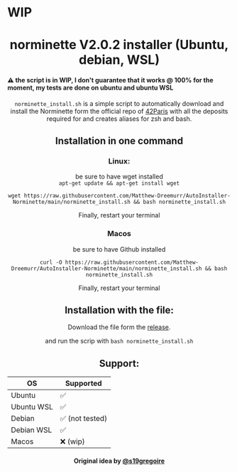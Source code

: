 # WIP

<h1 align="center">norminette V2.0.2 installer (Ubuntu, debian, WSL)</h1>
<h4 align="venter">⚠️ the script is in WIP, I don't guarantee that it works @ 100% for the moment, my tests are done on ubuntu and ubuntu WSL</h4>
<p align="center"><code>norminette_install.sh</code> is a simple script to automatically download and install the Norminette form the official repo of <a href="https://github.com/42Paris/norminette">42Paris</a> with all the deposits required for and creates aliases for zsh and bash.</p>

<h2 align="center">Installation in one command</h2>
<h3 align="center">Linux:</h3>
<p align="center">be sure to have wget installed<br><code>apt-get update && apt-get install wget</code></p>
<p align="center"><code>wget https://raw.githubusercontent.com/Matthew-Dreemurr/AutoInstaller-Norminette/main/norminette_install.sh && bash norminette_install.sh</code></p>
<p align="center">Finally, restart your terminal</p>
<h3 align="center">Macos</h3>

<p align="center">be sure to have Github installed</p>
<p align="center"><code>curl -O https://raw.githubusercontent.com/Matthew-Dreemurr/AutoInstaller-Norminette/main/norminette_install.sh && bash norminette_install.sh</code></p>
<p align="center">Finally, restart your terminal</p>

<h2 align="center">Installation with the file:</h2>
<p align="center">Download the file form the <a href="https://github.com/Matthew-Dreemurr/AutoInstaller-Norminette/releases/download/V0.2/norminette_install.sh">release</a>.</p>
<p align="center">and run the scrip with <code>bash norminette_install.sh</code></p>

<h2 align="center">Support:</h2>

|OS|Supported|
|-|-|
|Ubuntu|✅|
|Ubuntu WSL|✅|
|Debian|✅ (not tested)|
|Debian WSL|✅|
|Macos|❌ (wip)|

<h4 align="center">Original idea by <a href="https://github.com/s19gregoire">@s19gregoire</a></h4>
